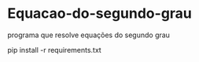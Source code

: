 # Equacao-do-segundo-grau
programa que resolve equações do segundo grau

pip install -r requirements.txt